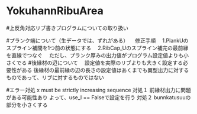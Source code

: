 ﻿# YokuhannRibuArea
#上反角対応リブ書きプログラムについての取り扱い

#プランク端について（生データでは、ずれがある）
　修正手順
　1.PlankUのスプライン補間を1つ前の状態にする
　2.RibCap_Uのスプライン補完の最前縁を直線でつなぐ
　ただし、プランク厚みの出力値がプログラム設定値よりも小さくでる
#後縁材の辺について
　設定値を実際のリブよりも大きく設定する必要性がある
後縁材の最前縁の辺の長さの設定値はあくまでも翼型出力に対するものであって、リブに対するものではない

#エラー対処
x must be strictly increasing sequence
対処１
前縁材出力に問題がある可能性あり
よって、use_l == Falseで設定を行う
対処２
bunnkatusuuの部分を小さくする




